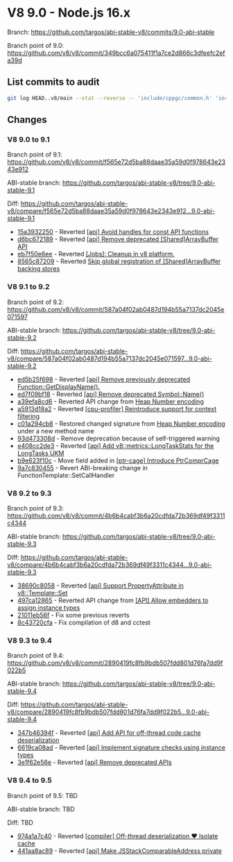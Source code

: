 # V8 9.0 - Node.js 16.x

Branch: <https://github.com/targos/abi-stable-v8/commits/9.0-abi-stable>

Branch point of 9.0: <https://github.com/v8/v8/commit/349bcc6a075411f1a7ce2d866c3dfeefc2efa39d>

## List commits to audit

```bash
git log HEAD..v8/main --stat --reverse -- 'include/cppgc/common.h' 'include/libplatform/libplatform.h'  'include/libplatform/libplatform-export.h' 'include/libplatform/v8-tracing.h' 'include/v8.h' 'include/v8-internal.h' 'include/v8-platform.h' 'include/v8-profiler.h' 'include/v8-version.h' 'include/v8config.h'
```

## Changes

### V8 9.0 to 9.1

Branch point of 9.1: <https://github.com/v8/v8/commit/f565e72d5ba88daae35a59d0f978643e2343e912>

ABI-stable branch: <https://github.com/targos/abi-stable-v8/tree/9.0-abi-stable-9.1>

Diff: <https://github.com/targos/abi-stable-v8/compare/f565e72d5ba88daae35a59d0f978643e2343e912...9.0-abi-stable-9.1>

- [15a3932250](https://github.com/targos/abi-stable-v8/commit/15a39322507b9bb8c0f6aabc5814c2d87ede2f62) - Reverted [[api] Avoid handles for const API functions](https://github.com/v8/v8/commit/aee471b2ff5b1a9e622426454885b748d226535b)
- [d6bc672189](https://github.com/targos/abi-stable-v8/commit/d6bc67218954f2e7d691316f9518ae598bdb6483) - Reverted [[api] Remove deprecated [Shared]ArrayBuffer API](https://github.com/v8/v8/commit/578f6be77fc5d8af975005c2baf918e7225abb62)
- [eb7f50e6ee](https://github.com/targos/abi-stable-v8/commit/eb7f50e6eebbfebfa7997f45b480b093bf8d46bc) - Reverted [[Jobs]: Cleanup in v8 platform.](https://github.com/v8/v8/commit/baf2b088dd9f585aa597459f30d71431171666e2)
- [8565c87209](https://github.com/targos/abi-stable-v8/commit/8565c87209ba74a2bf0190f00ddc76b63079a93e) - Reverted [Skip global registration of [Shared]ArrayBuffer backing stores](https://github.com/v8/v8/commit/fcdf35e6d70d51699ece063e25dc705e80673308)

### V8 9.1 to 9.2

Branch point of 9.2: <https://github.com/v8/v8/commit/587a04f02ab0487d194b55a7137dc2045e071597>

ABI-stable branch: <https://github.com/targos/abi-stable-v8/tree/9.0-abi-stable-9.2>

Diff: <https://github.com/targos/abi-stable-v8/compare/587a04f02ab0487d194b55a7137dc2045e071597...9.0-abi-stable-9.2>

- [ed5b25f698](https://github.com/targos/abi-stable-v8/commit/ed5b25f6986a32df20fe0fb99ab79e11dd7f82e1) - Reverted [[api] Remove previously deprecated Function::GetDisplayName().](https://github.com/v8/v8/commit/6165fef8cc9dde52973e54c915e6905221b3f8fb)
- [ed7f09bf18](https://github.com/targos/abi-stable-v8/commit/ed7f09bf181d596376cdc84c724547e0e485c5a2) - Reverted [[api] Remove deprecated Symbol::Name()](https://github.com/v8/v8/commit/bbc72ef6c7d6d8e2c4dd074d7713e5c841003163)
- [a39efa8cd6](https://github.com/targos/abi-stable-v8/commit/a39efa8cd6bd5b864e56ad76c5dc89231d5e9f30) - Reverted API change from [Heap Number encoding](https://github.com/v8/v8/commit/7f52e4f92d3d3ded9a1701ee2f93966075ae5004)
- [a5913d18a2](https://github.com/targos/abi-stable-v8/commit/a5913d18a29bf04101a11d9afd3fc4d650196669) - Reverted [[cpu-profiler] Reintroduce support for context filtering](https://github.com/v8/v8/commit/0aacfb2a6ecbeda1d1d97ca113afd8253a1b9670)
- [c01a294cb8](https://github.com/targos/abi-stable-v8/commit/c01a294cb85fc457901615056f0a3fca60a20d8e) - Restored changed signature from [Heap Number encoding](https://github.com/v8/v8/commit/7f52e4f92d3d3ded9a1701ee2f93966075ae5004) under a new method name
- [93d473308d](https://github.com/targos/abi-stable-v8/commit/0503055d59c5aabe38a0fa4a719583faf2b7d1d2) - Remove deprecation because of self-triggered warning
- [e408cc2de3](https://github.com/targos/abi-stable-v8/commit/e408cc2de35d8d03f051076f0da8441d5b34b798) - Reverted [[api] Add v8::metrics::LongTaskStats for the LongTasks UKM](https://github.com/v8/v8/commit/521ae93bf652b0cc1fec1fdd788e3b80fb72a349)
- [b9e623f10c](https://github.com/targos/abi-stable-v8/commit/b9e623f10ce2f1dc50f2e6baf3f0f1d426e60c1c) - Move field added in [[ptr-cage] Introduce PtrComprCage](https://github.com/v8/v8/commit/3ada6f27404b4ffd6d3e97cf15be76672f60c10d)
- [9a7c830455](https://github.com/targos/abi-stable-v8/commit/9a7c830455628add4c5edd402e795786306d199b) - Revert ABI-breaking change in FunctionTemplate::SetCallHandler

### V8 9.2 to 9.3

Branch point of 9.3: <https://github.com/v8/v8/commit/4b6b4cabf3b6a20cdfda72b369df49f3311c4344>

ABI-stable branch: <https://github.com/targos/abi-stable-v8/tree/9.0-abi-stable-9.3>

Diff: <https://github.com/targos/abi-stable-v8/compare/4b6b4cabf3b6a20cdfda72b369df49f3311c4344...9.0-abi-stable-9.3>

- [38690c8058](https://github.com/targos/abi-stable-v8/commit/38690c80588466d71c5e6d6cbb758808c9eb2123) - Reverted [[api] Support PropertyAttribute in v8::Template::Set](https://github.com/v8/v8/commit/22a32f11f7a39e4a73105608a51ebab0ad97960f)
- [497ca12865](https://github.com/targos/abi-stable-v8/commit/497ca12865434cf30a7dc52de7dfbb67d1aeb649) - Reverted API change from [[API] Allow embedders to assign instance types](https://github.com/v8/v8/commit/5f82dbbe534635a8b1e93f27e8fd7e68c0eaf291)
- [21011eb56f](https://github.com/targos/abi-stable-v8/commit/21011eb56f8a73052278128b4e15a8b19b5bd097) - Fix some previous reverts
- [8c43720cfa](https://github.com/targos/abi-stable-v8/commit/8c43720cfa8a7b6460173808c6e4f95e99214940) - Fix compilation of d8 and cctest

### V8 9.3 to 9.4

Branch point of 9.4: <https://github.com/v8/v8/commit/2890419fc8fb9bdb507fdd801d76fa7dd9f022b5>

ABI-stable branch: <https://github.com/targos/abi-stable-v8/tree/9.0-abi-stable-9.4>

Diff: <https://github.com/targos/abi-stable-v8/compare/2890419fc8fb9bdb507fdd801d76fa7dd9f022b5...9.0-abi-stable-9.4>

- [347b46394f](https://github.com/targos/abi-stable-v8/commit/347b46394ff45e8d0486821ba137e13adfdfdce1) - Reverted [[api] Add API for off-thread code cache deserialization](https://github.com/v8/v8/commit/f888f48e4c65e3ccfd9fd831c71c1832b957c945)
- [6619ca08ad](https://github.com/targos/abi-stable-v8/commit/6619ca08adda9fc215447d153b49557f8aac03b9) - Reverted [[api] Implement signature checks using instance types](https://github.com/v8/v8/commit/7df6678c32255ec5a1b1470f1e5a7e56b3b192fa)
- [3e1f62e56e](https://github.com/targos/abi-stable-v8/commit/3e1f62e56e2aeed920d5dd3676678fda93103bf4) - Reverted [[api] Remove deprecated APIs](https://github.com/v8/v8/commit/390456678a8261827cd9a1b5f0c4dc8e4328af07)

### V8 9.4 to 9.5

Branch point of 9.5: TBD

ABI-stable branch: TBD

Diff: TBD

- [974a1a7c40](https://github.com/targos/abi-stable-v8/commit/974a1a7c40b8f02c630e290a6e2c527b04cbcb86) - Reverted [[compiler] Off-thread deserialization ♥️ Isolate cache](https://github.com/v8/v8/commit/df2b169b3f65a3210dc5d75e7fac32940cea8e51)
- [441aa8ac89](https://github.com/targos/abi-stable-v8/commit/441aa8ac89c3bbda5e08ec75697bebfb501a9cd2) - Reverted [[api] Make JSStackComparableAddress private](https://github.com/v8/v8/commit/e7f4c2a15a8da67421e06dc1d7b2f199c4680130)
